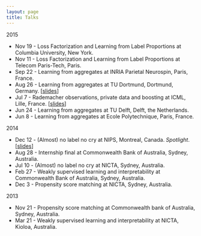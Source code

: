 ```yaml
---
layout: page
title: Talks
---
```

2015

- Nov 19 - Loss Factorization and Learning from Label Proportions at Columbia University, New York.
- Nov 11 - Loss Factorization and Learning from Label Proportions at Telecom Paris-Tech, Paris.
- Sep 22 - Learning from aggregates at INRIA Parietal Neurospin, Paris, France.
- Aug 26 - Learning from aggregates at TU Dortmund, Dortmund, Germany. [[slides]({{site.baseurl}}assets/slides/2015_TU_Dortmund.pdf)]
- Jul 7 - Rademacher observations, private data and boosting at ICML, Lille, France. [[slides]({{site.baseurl}}assets/slides/2015_ICML.pdf)]
- Jun 24 - Learning from aggregates at TU Delft, Delft, the Netherlands.
- Jun 8 - Learning from aggregates at Ecole Polytechnique, Paris, France.

2014

- Dec 12 - (Almost) no label no cry at NIPS, Montreal, Canada. *Spotlight*.
[[slides]({{site.baseurl}}assets/slides/2014_NIPS.pdf)]
- Aug 28 - Internship final at Commonwealth Bank of Australia, Sydney, Australia.
- Jul 10 - (Almost) no label no cry at NICTA, Sydney, Australia.
- Feb 27 - Weakly supervised learning and interpretability at Commonwealth Bank of Australia, Sydney, Australia.
- Dec 3 - Propensity score matching at NICTA, Sydney, Australia.

2013

- Nov 21 - Propensity score matching at Commonwealth bank of Australia, Sydney, Australia.
- Mar 21 - Weakly supervised learning and interpretability at NICTA, Kioloa, Australia.
